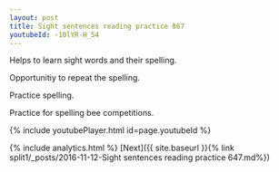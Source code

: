 ```yaml
---
layout: post
title: Sight sentences reading practice 867
youtubeId: -10lYR-H_54
---
```

 
 
Helps to learn sight words and their spelling.

Opportunitiy to repeat the spelling. 

Practice spelling. 
 
Practice for spelling bee competitions. 
 
{% include youtubePlayer.html id=page.youtubeId %}
 
 
{% include analytics.html %} 
[Next]({{ site.baseurl }}{% link  split1/_posts/2016-11-12-Sight sentences reading practice 647.md%})
 

